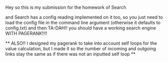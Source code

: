 Hey so this is my submission for the homework of Search


and  Search has a config reading implemented on it too, so you just need to load the config file in the command line argument (otherwise it defaults to config.txt) and then TA-DAH!! you should have a working search engine WITH PAGERANK!!!!



** ALSO!! I designed my pagerank to take into account self loops for the value calculation, but I made it so the number of incoming and outgoing links stay the same as if there was not an inputted self loop **
